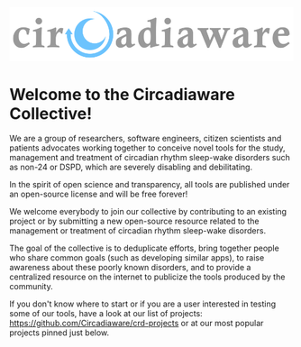 ![](https://github.com/Circadiaware/circadiaware-design/raw/main/logo/circadiaware-text-logo6-font3-test2.png)

# Welcome to the Circadiaware Collective!

We are a group of researchers, software engineers, citizen scientists and patients advocates working together to conceive novel tools for the study, management and treatment of circadian rhythm sleep-wake disorders such as non-24 or DSPD, which are severely disabling and debilitating.

In the spirit of open science and transparency, all tools are published under an open-source license and will be free forever!

We welcome everybody to join our collective by contributing to an existing project or by submitting a new open-source resource related to the management or treatment of circadian rhythm sleep-wake disorders.

The goal of the collective is to deduplicate efforts, bring together people who share common goals (such as developing similar apps), to raise awareness about these poorly known disorders, and to provide a centralized resource on the internet to publicize the tools produced by the community.

If you don't know where to start or if you are a user interested in testing some of our tools, have a look at our list of projects: https://github.com/Circadiaware/crd-projects or at our most popular projects pinned just below.
